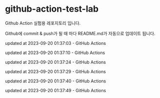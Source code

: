 # github-action-test-lab
Github Action 실험용 레포지토리 입니다.

Github에 commit & push가 될 때 마다 README.md가 자동으로 업데이트 됩니다.


updated at 2023-09-20 01:37:03 - GitHub Actions

updated at 2023-09-20 01:37:10 - GitHub Actions

updated at 2023-09-20 01:37:24 - GitHub Actions

updated at 2023-09-20 01:37:29 - GitHub Actions

updated at 2023-09-20 01:37:40 - GitHub Actions

updated at 2023-09-20 01:37:49 - GitHub Actions

